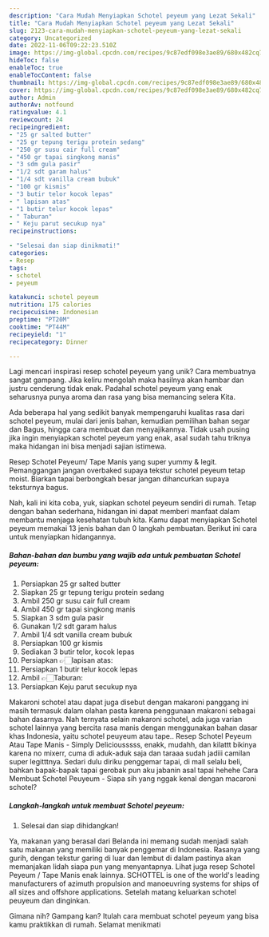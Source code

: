 ```yaml
---
description: "Cara Mudah Menyiapkan Schotel peyeum yang Lezat Sekali"
title: "Cara Mudah Menyiapkan Schotel peyeum yang Lezat Sekali"
slug: 2123-cara-mudah-menyiapkan-schotel-peyeum-yang-lezat-sekali
category: Uncategorized
date: 2022-11-06T09:22:23.510Z
image: https://img-global.cpcdn.com/recipes/9c87edf098e3ae89/680x482cq70/schotel-peyeum-foto-resep-utama.jpg
hideToc: false
enableToc: true
enableTocContent: false
thumbnail: https://img-global.cpcdn.com/recipes/9c87edf098e3ae89/680x482cq70/schotel-peyeum-foto-resep-utama.jpg
cover: https://img-global.cpcdn.com/recipes/9c87edf098e3ae89/680x482cq70/schotel-peyeum-foto-resep-utama.jpg
author: Admin
authorAv: notfound
ratingvalue: 4.1
reviewcount: 24
recipeingredient:
- "25 gr salted butter"
- "25 gr tepung terigu protein sedang"
- "250 gr susu cair full cream"
- "450 gr tapai singkong manis"
- "3 sdm gula pasir"
- "1/2 sdt garam halus"
- "1/4 sdt vanilla cream bubuk"
- "100 gr kismis"
- "3 butir telor kocok lepas"
- " lapisan atas"
- "1 butir telur kocok lepas"
- " Taburan"
- " Keju parut secukup nya"
recipeinstructions:

- "Selesai dan siap dinikmati!"
categories:
- Resep
tags:
- schotel
- peyeum

katakunci: schotel peyeum 
nutrition: 175 calories
recipecuisine: Indonesian
preptime: "PT20M"
cooktime: "PT44M"
recipeyield: "1"
recipecategory: Dinner

---
```





Lagi mencari inspirasi resep schotel peyeum yang unik? Cara membuatnya sangat gampang. Jika keliru mengolah maka hasilnya akan hambar dan justru cenderung tidak enak. Padahal schotel peyeum yang enak seharusnya punya aroma dan rasa yang bisa memancing selera Kita.





Ada beberapa hal yang sedikit banyak mempengaruhi kualitas rasa dari schotel peyeum, mulai dari jenis bahan, kemudian pemilihan bahan segar dan Bagus, hingga cara membuat dan menyajikannya. Tidak usah pusing jika ingin menyiapkan schotel peyeum yang enak,      asal sudah tahu triknya maka hidangan ini bisa menjadi sajian istimewa.














Resep Schotel Peyeum/ Tape Manis yang super yummy &amp; legit. Pemanggangan jangan overbaked supaya tekstur schotel peyeum tetap moist. Biarkan tapai berbongkah besar jangan dihancurkan supaya teksturnya bagus.






Nah, kali ini kita coba, yuk, siapkan schotel peyeum sendiri di rumah. Tetap dengan bahan sederhana, hidangan ini dapat memberi manfaat dalam membantu menjaga kesehatan tubuh kita. Kamu dapat menyiapkan Schotel peyeum memakai 13 jenis bahan dan 0 langkah pembuatan. Berikut ini cara untuk menyiapkan hidangannya.

<!--inarticleads1-->

##### Bahan-bahan dan bumbu yang wajib ada untuk pembuatan Schotel peyeum:

1. Persiapkan 25 gr salted butter
1. Siapkan 25 gr tepung terigu protein sedang
1. Ambil 250 gr susu cair full cream
1. Ambil 450 gr tapai singkong manis
1. Siapkan 3 sdm gula pasir
1. Gunakan 1/2 sdt garam halus
1. Ambil 1/4 sdt vanilla cream bubuk
1. Persiapkan 100 gr kismis
1. Sediakan 3 butir telor, kocok lepas
1. Persiapkan  👉🏻lapisan atas:
1. Persiapkan 1 butir telur kocok lepas
1. Ambil  👉🏻Taburan:
1. Persiapkan  Keju parut secukup nya


Makaroni schotel atau dapat juga disebut dengan makaroni panggang ini masih termasuk dalam olahan pasta karena penggunaan makaroni sebagai bahan dasarnya. Nah ternyata selain makaroni schotel, ada juga varian schotel lainnya yang bercita rasa manis dengan menggunakan bahan dasar khas Indonesia, yaitu schotel peuyeum atau tape.. Resep Schotel Peyeum Atau Tape Manis - Simply Deliciousssss, enakk, mudahh, dan kilattt bikinya karena no mixerr, cuma di aduk-aduk saja dan taraaa sudah jadiii camilan super legitttnya. Sedari dulu diriku penggemar tapai, di mall selalu beli, bahkan bapak-bapak tapai gerobak pun aku jabanin asal tapai hehehe Cara Membuat Schotel Peuyeum - Siapa sih yang nggak kenal dengan macaroni schotel? 

<!--inarticleads2-->

##### Langkah-langkah untuk membuat Schotel peyeum:


1. Selesai dan siap dihidangkan!

Ya, makanan yang berasal dari Belanda ini memang sudah menjadi salah satu makanan yang memiliki banyak penggemar di Indonesia. Rasanya yang gurih, dengan tekstur garing di luar dan lembut di dalam pastinya akan memanjakan lidah siapa pun yang menyantapnya. Lihat juga resep Schotel Peyeum / Tape Manis enak lainnya. SCHOTTEL is one of the world&#39;s leading manufacturers of azimuth propulsion and manoeuvring systems for ships of all sizes and offshore applications. Setelah matang keluarkan schotel peuyeum dan dinginkan. 

Gimana nih? Gampang kan? Itulah cara membuat schotel peyeum yang bisa kamu praktikkan di rumah. Selamat menikmati
